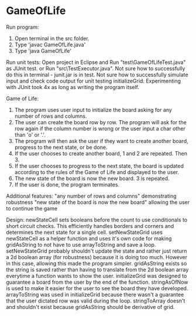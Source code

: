 # GameOfLife

Run program:
1. Open terminal in the src folder.
2. Type 'javac GameOfLife.java'
3. Type 'java GameOfLife'

Run unit tests:
Open project in Eclipse and 
Run "test\GameOfLifeTest.java" as JUnit test.
or
Run "src\TestExecutor.java".
Not sure how to successfully do this in terminal - junit.jar is in test.
Not sure how to successfully simulate input and check code output for unit testing initializeGrid.
Experimenting with JUnit took 4x as long as writing the program itself.

Game of Life:
1. The program uses user input to initialize the board asking for any number of rows and columns.
2. The user can create the board row by row. The program will ask for the row again if the column number is wrong or the user input a char other than 'o' or '.'.
3. The program will then ask the user if they want to create another board, progress to the next state, or be done.
4. If the user chooses to create another board, 1 and 2 are repeated. Then 3.
5. If the user chooses to progress to the next state, the board is updated according to the rules of the Game of Life and displayed to the user.
6. The new state of the board is now the new board. 3 is repeated.
7. If the user is done, the program terminates.

Additional features:
  "any number of rows and columns" demonstrating robustness 
  "new state of the board is now the new board" allowing the user to continue the game

Design:
  newStateCell sets booleans before the count to use conditionals to short circuit checks. This efficiently handles borders and corners and determines the next state for a single cell.
  setNewStateGrid uses newStateCell as a helper function and uses it's own code for making gridAsString to not have to use arrayToString and save a loop.
  setNewStateGrid probably shouldn't update the state and rather just return a 2d boolean array (for robustness) because it is doing too much. However in this case, allowing this made the program simpler.
  gridAsString exists so the string is saved rather than having to translate from the 2d boolean array everytime a function wants to show the user.
  initializeGrid was designed to guarantee a board from the user by the end of the function. stringAsOfNow is used to make it easier for the user to see the board they have developed. 
  arrayToString was used in initializeGrid because there wasn't a guarantee that the user dictated row was valid during the loop.
  stringToArray doesn't and shouldn't exist because gridAsString should be derivative of grid.

